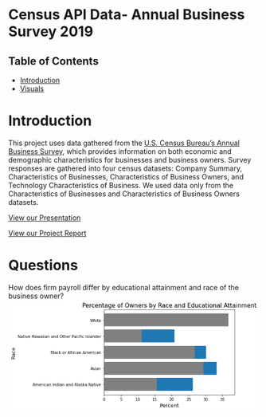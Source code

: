 # Census API Data- Annual Business Survey 2019
## Table of Contents
* [Introduction](#Introduction)
* [Visuals](#Visuals)


# Introduction
This project uses data gathered from the [U.S. Census Bureau’s Annual Business Survey](https://www.census.gov/data/developers/data-sets/abs.2019.html), which provides information on both economic and demographic characteristics for businesses and business owners. Survey responses are gathered into four census datasets: Company Summary, Characteristics of Businesses, Characteristics of Business Owners, and Technology Characteristics of Business. We used data only from the Characteristics of Businesses and Characteristics of Business Owners datasets. 

[View our Presentation](https://docs.google.com/presentation/d/1WutSR1Dwtx_6uWYGedaDQSpv1CQMOPqWjjURKrt36Jg/edit?usp=sharing)

[View our Project Report](https://docs.google.com/document/d/1ZHFal6RjUJfD8Rb6ciDHICtxff8mbLKkd7xuRR6WHIc/edit?usp=sharing)


# Questions
How does firm payroll differ by educational attainment and race of the business owner?
![Owner](https://github.com/EduardStalmakov/US-Census-Data-API/blob/main/Doctorate_by_race.png)

